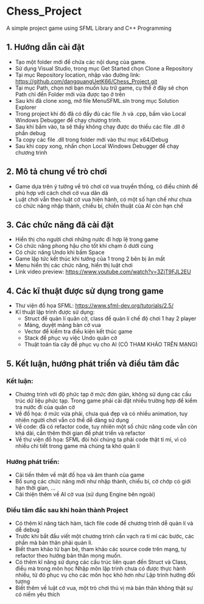 # Chess_Project
A simple project game using SFML Library and C++ Programming

## 1. Hướng dẫn cài đặt
- Tạo một folder mới để chứa các nội dung của game.
- Sử dụng Visual Studio, trong mục Get Started chọn Clone a Repository
- Tại mục Repository location, nhập vào đường link: https://github.com/dangquangUetK66/Chess_Project.git
- Tại mục Path, chọn nơi bạn muốn lưu trữ game, cụ thể ở đây sẽ chọn Path chỉ đến Folder mới vừa được tạo ở trên
- Sau khi đã clone xong, mở file MenuSFML.sln trong mục Solution Explorer
- Trong project khi đó đã có đầy đủ các file .h và .cpp, bấm vào Local Windows Debugger để chạy chương trình.
- Sau khi bấm vào, ta sẽ thấy không chạy được do thiếu các file .dll ở phần debug
- Ta copy các file .dll trong folder mới vào thư mục x64/Debug
- Sau khi copy xong, nhấn chọn Local Windows Debugger để chạy chương trình

## 2. Mô tả chung về trò chơi
- Game dựa trên ý tưởng về trò chơi cờ vua truyền thống, có điều chỉnh để phù hợp với cách chơi cờ vua dân dã
- Luật chơi vẫn theo luật cờ vua hiện hành, có một số hạn chế như chưa có chức năng nhập thành, chiếu bí, chiến thuật của AI còn hạn chế

## 3. Các chức năng đã cài đặt
- Hiển thị cho người chơi những nước đi hợp lệ trong game
- Có chức năng phong hậu cho tốt khi chạm ô dưới cùng
- Có chức năng Undo khi bấm Space
- Game lập tức kết thúc khi tướng của 1 trong 2 bên bị ăn mất
- Menu hiển thị các chức năng, hiển thị luật chơi
- Link video preview: https://www.youtube.com/watch?v=3ZjT9FJL2EU

## 4. Các kĩ thuật được sử dụng trong game
- Thư viện đồ họa SFML: https://www.sfml-dev.org/tutorials/2.5/
- Kĩ thuật lập trình được sử dụng:
  - Struct để quản lí quân cờ, class để quản lí chế độ chơi 1 hay 2 player
  - Mảng, duyệt mảng bàn cờ vua
  - Vector để kiểm tra điều kiện kết thúc game
  - Stack để phục vụ việc Undo quân cờ
  - Thuật toán tỉa cây để phục vụ cho AI (CÓ THAM KHẢO TRÊN MẠNG)

## 5. Kết luận, hướng phát triển và điều tâm đắc

### Kết luận:
  - Chương trình với độ phức tạp ở mức đơn giản, không sử dụng các cấu trúc dữ liệu phức tạp. Trong game phải cài đặt nhiều trường hợp để kiểm tra nước đi của quân cờ
  - Về đồ họa: ở mức vừa phải, chưa quá đẹp và có nhiều animation, tuy nhiên người chơi vẫn có thể dễ dàng sử dụng
  - Về code: đã có refactor code, tuy nhiên một số chức năng code vẫn còn khá dài, cần thêm thời gian để phát triển và refactor
  - Về thư viện đồ họa: SFML đòi hỏi chúng ta phải code thật tỉ mỉ, vì có nhiều chi tiết trong game mà chúng ta khó quản lí
### Hướng phát triển:
  - Cải tiến thêm về mặt đồ họa và âm thanh của game
  - Bổ sung các chức năng mới như nhập thành, chiếu bí, cờ chớp có giới hạn thời gian, ...
  - Cải thiện thêm về AI cờ vua (sử dụng Engine bên ngoài)
### Điều tâm đắc sau khi hoàn thành Project
  - Có thêm kĩ năng tách hàm, tách file code để chương trình dễ quản lí và dễ debug
  - Trước khi bắt đầu viết một chương trình cần vạch ra tỉ mỉ các bước, các phần mà bản thân phải quản lí.
  - Biết tham khảo từ bạn bè, tham khảo các source code trên mạng, tự refactor theo hướng bản thân mong muốn.
  - Có thêm kĩ năng sử dụng các cấu trúc liên quan đến Struct và Class, điều mà trong môn học Nhập môn lập trình chưa có được thực hành nhiều, từ đó phục vụ cho các môn học khó hơn như Lập trình hướng đối tượng
  - Biết thêm về luật cờ vua, một trò chơi thú vị mà bản thân không thật sự có niềm yêu thích
